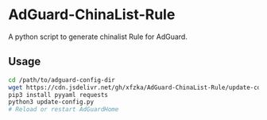 # AdGuard-ChinaList-Rule

A python script to generate chinalist Rule for AdGuard.

## Usage

```bash
cd /path/to/adguard-config-dir
wget https://cdn.jsdelivr.net/gh/xfzka/AdGuard-ChinaList-Rule/update-config.py
pip3 install pyyaml requests
python3 update-config.py
# Reload or restart AdGuardHome
```
